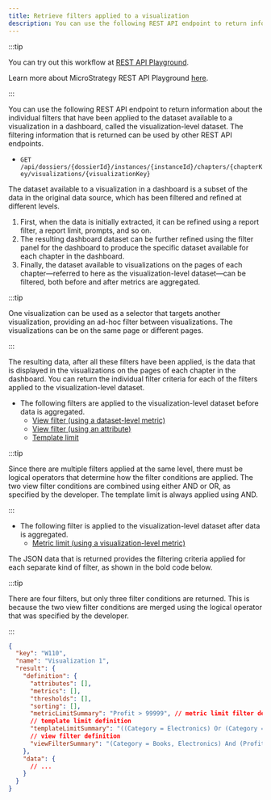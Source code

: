 ```yaml
---
title: Retrieve filters applied to a visualization
description: You can use the following REST API endpoint to return information about the individual filters that have been applied to the dataset available to a visualization in a dashboard, called the visualization-level dataset. The filtering information that is returned can be used by other REST API endpoints.
---
```


:::tip

You can try out this workflow at [REST API Playground](https://www.postman.com/microstrategysdk/workspace/microstrategy-rest-api/folder/16131298-9468e98f-f4e6-4dcd-b63e-17cb724fa3be?ctx=documentation).

Learn more about MicroStrategy REST API Playground [here](/docs/getting-started/playground.md).

:::

You can use the following REST API endpoint to return information about the individual filters that have been applied to the dataset available to a visualization in a dashboard, called the visualization-level dataset. The filtering information that is returned can be used by other REST API endpoints.

- `GET /api/dossiers/{dossierId}/instances/{instanceId}/chapters/{chapterKey/visualizations/{visualizationKey}`

The dataset available to a visualization in a dashboard is a subset of the data in the original data source, which has been filtered and refined at different levels.

1. First, when the data is initially extracted, it can be refined using a report filter, a report limit, prompts, and so on.
1. The resulting dashboard dataset can be further refined using the filter panel for the dashboard to produce the specific dataset available for each chapter in the dashboard.
1. Finally, the dataset available to visualizations on the pages of each chapter—referred to here as the visualization-level dataset—can be filtered, both before and after metrics are aggregated.

:::tip

One visualization can be used as a selector that targets another visualization, providing an ad-hoc filter between visualizations. The visualizations can be on the same page or different pages.

:::

The resulting data, after all these filters have been applied, is the data that is displayed in the visualizations on the pages of each chapter in the dashboard. You can return the individual filter criteria for each of the filters applied to the visualization-level dataset.

- The following filters are applied to the visualization-level dataset before data is aggregated.
  - [View filter (using a dataset-level metric)](return-metric-based-view-filters.md)
  - [View filter (using an attribute)](return-attribute-based-view-filters.md)
  - [Template limit](return-template-limit-criteria.md)

:::tip

Since there are multiple filters applied at the same level, there must be logical operators that determine how the filter conditions are applied. The two view filter conditions are combined using either AND or OR, as specified by the developer. The template limit is always applied using AND.

:::

- The following filter is applied to the visualization-level dataset after data is aggregated.
  - [Metric limit (using a visualization-level metric)](return-metric-limit-criteria.md)

The JSON data that is returned provides the filtering criteria applied for each separate kind of filter, as shown in the bold code below.

:::tip

There are four filters, but only three filter conditions are returned. This is because the two view filter conditions are merged using the logical operator that was specified by the developer.

:::

```json
{
  "key": "W110",
  "name": "Visualization 1",
  "result": {
    "definition": {
      "attributes": [],
      "metrics": [],
      "thresholds": [],
      "sorting": [],
      "metricLimitSummary": "Profit > 99999", // metric limit filter definition
      // template limit definition
      "templateLimitSummary": "((Category = Electronics) Or (Category = Books))",
      // view filter definition
      "viewFilterSummary": "(Category = Books, Electronics) And (Profit > 11111)"
    },
    "data": {
      // ...
    }
  }
}
```
